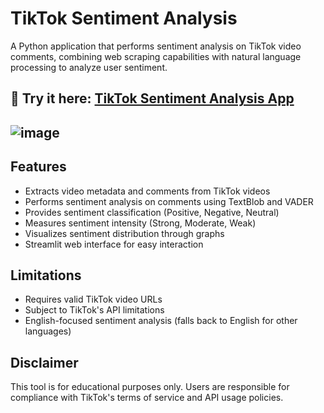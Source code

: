 # TikTok Sentiment Analysis

A Python application that performs sentiment analysis on TikTok video comments, combining web scraping capabilities with natural language processing to analyze user sentiment.

🔗 Try it here: [TikTok Sentiment Analysis App](https://tiktok-sentiment-analysis.streamlit.app)
---
![image](https://github.com/user-attachments/assets/b7219bf7-08e2-46ab-bed8-62f02c025d35)
---

## Features

- Extracts video metadata and comments from TikTok videos
- Performs sentiment analysis on comments using TextBlob and VADER
- Provides sentiment classification (Positive, Negative, Neutral)
- Measures sentiment intensity (Strong, Moderate, Weak)
- Visualizes sentiment distribution through graphs
- Streamlit web interface for easy interaction

## Limitations

- Requires valid TikTok video URLs
- Subject to TikTok's API limitations
- English-focused sentiment analysis (falls back to English for other languages)

<!--## License

MIT License-->

## Disclaimer

This tool is for educational purposes only. Users are responsible for compliance with TikTok's terms of service and API usage policies.
